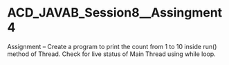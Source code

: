 # ACD_JAVAB_Session8__Assingment4
Assignment – Create a program to print the count from 1 to 10 inside run() method of Thread. Check for live status of Main Thread using while loop. 
